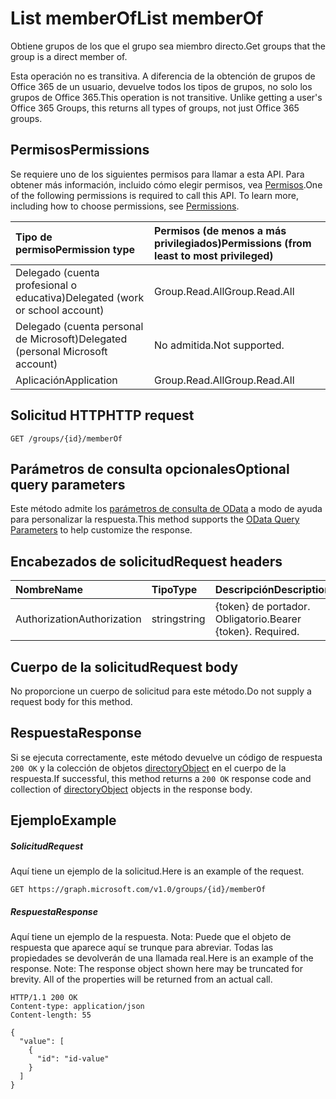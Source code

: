# <a name="list-memberof"></a><span data-ttu-id="fed38-101">List memberOf</span><span class="sxs-lookup"><span data-stu-id="fed38-101">List memberOf</span></span>

<span data-ttu-id="fed38-102">Obtiene grupos de los que el grupo sea miembro directo.</span><span class="sxs-lookup"><span data-stu-id="fed38-102">Get groups that the group is a direct member of.</span></span> 

<span data-ttu-id="fed38-p101">Esta operación no es transitiva. A diferencia de la obtención de grupos de Office 365 de un usuario, devuelve todos los tipos de grupos, no solo los grupos de Office 365.</span><span class="sxs-lookup"><span data-stu-id="fed38-p101">This operation is not transitive. Unlike getting a user's Office 365 Groups, this returns all types of groups, not just Office 365 groups.</span></span> 

## <a name="permissions"></a><span data-ttu-id="fed38-105">Permisos</span><span class="sxs-lookup"><span data-stu-id="fed38-105">Permissions</span></span>
<span data-ttu-id="fed38-p102">Se requiere uno de los siguientes permisos para llamar a esta API. Para obtener más información, incluido cómo elegir permisos, vea [Permisos](../../../concepts/permissions_reference.md).</span><span class="sxs-lookup"><span data-stu-id="fed38-p102">One of the following permissions is required to call this API. To learn more, including how to choose permissions, see [Permissions](../../../concepts/permissions_reference.md).</span></span>

|<span data-ttu-id="fed38-108">Tipo de permiso</span><span class="sxs-lookup"><span data-stu-id="fed38-108">Permission type</span></span>      | <span data-ttu-id="fed38-109">Permisos (de menos a más privilegiados)</span><span class="sxs-lookup"><span data-stu-id="fed38-109">Permissions (from least to most privileged)</span></span>              |
|:--------------------|:---------------------------------------------------------|
|<span data-ttu-id="fed38-110">Delegado (cuenta profesional o educativa)</span><span class="sxs-lookup"><span data-stu-id="fed38-110">Delegated (work or school account)</span></span> | <span data-ttu-id="fed38-111">Group.Read.All</span><span class="sxs-lookup"><span data-stu-id="fed38-111">Group.Read.All</span></span>    |
|<span data-ttu-id="fed38-112">Delegado (cuenta personal de Microsoft)</span><span class="sxs-lookup"><span data-stu-id="fed38-112">Delegated (personal Microsoft account)</span></span> | <span data-ttu-id="fed38-113">No admitida.</span><span class="sxs-lookup"><span data-stu-id="fed38-113">Not supported.</span></span>    |
|<span data-ttu-id="fed38-114">Aplicación</span><span class="sxs-lookup"><span data-stu-id="fed38-114">Application</span></span> | <span data-ttu-id="fed38-115">Group.Read.All</span><span class="sxs-lookup"><span data-stu-id="fed38-115">Group.Read.All</span></span> |

## <a name="http-request"></a><span data-ttu-id="fed38-116">Solicitud HTTP</span><span class="sxs-lookup"><span data-stu-id="fed38-116">HTTP request</span></span>
<!-- { "blockType": "ignored" } -->
```http
GET /groups/{id}/memberOf
```
## <a name="optional-query-parameters"></a><span data-ttu-id="fed38-117">Parámetros de consulta opcionales</span><span class="sxs-lookup"><span data-stu-id="fed38-117">Optional query parameters</span></span>
<span data-ttu-id="fed38-118">Este método admite los [parámetros de consulta de OData](http://developer.microsoft.com/en-us/graph/docs/overview/query_parameters) a modo de ayuda para personalizar la respuesta.</span><span class="sxs-lookup"><span data-stu-id="fed38-118">This method supports the [OData Query Parameters](http://developer.microsoft.com/en-us/graph/docs/overview/query_parameters) to help customize the response.</span></span>
## <a name="request-headers"></a><span data-ttu-id="fed38-119">Encabezados de solicitud</span><span class="sxs-lookup"><span data-stu-id="fed38-119">Request headers</span></span>
| <span data-ttu-id="fed38-120">Nombre</span><span class="sxs-lookup"><span data-stu-id="fed38-120">Name</span></span>       | <span data-ttu-id="fed38-121">Tipo</span><span class="sxs-lookup"><span data-stu-id="fed38-121">Type</span></span> | <span data-ttu-id="fed38-122">Descripción</span><span class="sxs-lookup"><span data-stu-id="fed38-122">Description</span></span>|
|:-----------|:------|:----------|
| <span data-ttu-id="fed38-123">Authorization</span><span class="sxs-lookup"><span data-stu-id="fed38-123">Authorization</span></span>  | <span data-ttu-id="fed38-124">string</span><span class="sxs-lookup"><span data-stu-id="fed38-124">string</span></span>  | <span data-ttu-id="fed38-p103">{token} de portador. Obligatorio.</span><span class="sxs-lookup"><span data-stu-id="fed38-p103">Bearer {token}. Required.</span></span> |

## <a name="request-body"></a><span data-ttu-id="fed38-127">Cuerpo de la solicitud</span><span class="sxs-lookup"><span data-stu-id="fed38-127">Request body</span></span>
<span data-ttu-id="fed38-128">No proporcione un cuerpo de solicitud para este método.</span><span class="sxs-lookup"><span data-stu-id="fed38-128">Do not supply a request body for this method.</span></span>

## <a name="response"></a><span data-ttu-id="fed38-129">Respuesta</span><span class="sxs-lookup"><span data-stu-id="fed38-129">Response</span></span>

<span data-ttu-id="fed38-130">Si se ejecuta correctamente, este método devuelve un código de respuesta `200 OK` y la colección de objetos [directoryObject](../resources/directoryobject.md) en el cuerpo de la respuesta.</span><span class="sxs-lookup"><span data-stu-id="fed38-130">If successful, this method returns a `200 OK` response code and collection of [directoryObject](../resources/directoryobject.md) objects in the response body.</span></span>
## <a name="example"></a><span data-ttu-id="fed38-131">Ejemplo</span><span class="sxs-lookup"><span data-stu-id="fed38-131">Example</span></span>
##### <a name="request"></a><span data-ttu-id="fed38-132">Solicitud</span><span class="sxs-lookup"><span data-stu-id="fed38-132">Request</span></span>
<span data-ttu-id="fed38-133">Aquí tiene un ejemplo de la solicitud.</span><span class="sxs-lookup"><span data-stu-id="fed38-133">Here is an example of the request.</span></span>
<!-- {
  "blockType": "request",
  "name": "get_memberof"
}-->
```http
GET https://graph.microsoft.com/v1.0/groups/{id}/memberOf
```
##### <a name="response"></a><span data-ttu-id="fed38-134">Respuesta</span><span class="sxs-lookup"><span data-stu-id="fed38-134">Response</span></span>
<span data-ttu-id="fed38-p104">Aquí tiene un ejemplo de la respuesta. Nota: Puede que el objeto de respuesta que aparece aquí se trunque para abreviar. Todas las propiedades se devolverán de una llamada real.</span><span class="sxs-lookup"><span data-stu-id="fed38-p104">Here is an example of the response. Note: The response object shown here may be truncated for brevity. All of the properties will be returned from an actual call.</span></span>
<!-- {
  "blockType": "response",
  "truncated": true,
  "@odata.type": "microsoft.graph.directoryObject",
  "isCollection": true
} -->
```http
HTTP/1.1 200 OK
Content-type: application/json
Content-length: 55

{
  "value": [
    {
      "id": "id-value"
    }
  ]
}
```

<!-- uuid: 8fcb5dbc-d5aa-4681-8e31-b001d5168d79
2015-10-25 14:57:30 UTC -->
<!-- {
  "type": "#page.annotation",
  "description": "List memberOf",
  "keywords": "",
  "section": "documentation",
  "tocPath": ""
}-->